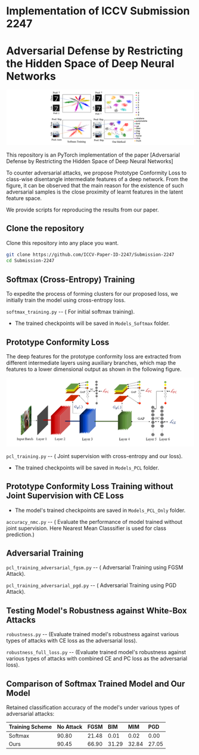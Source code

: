 # Implementation of ICCV Submission 2247

# Adversarial Defense by Restricting the Hidden Space of Deep Neural Networks

![Figure 1](Mapping_Function.png)

This repository is an PyTorch implementation of the paper [Adversarial Defense by Restricting the Hidden Space of Deep Neural Networks]

To counter adversarial attacks, we propose Prototype Conformity Loss to class-wise disentangle intermediate features of a deep network. From the figure, it can be observed that the main reason for the existence of such adversarial samples is the close proximity of learnt features in the latent feature space.

We provide scripts for reproducing the results from our paper.


## Clone the repository
Clone this repository into any place you want.
```bash
git clone https://github.com/ICCV-Paper-ID-2247/Submission-2247
cd Submission-2247
```
## Softmax (Cross-Entropy) Training
To expedite the process of forming clusters for our proposed loss, we initially train the model using cross-entropy loss.
 
``softmax_training.py`` -- ( For initial softmax training).

* The trained checkpoints will be saved in ``Models_Softmax`` folder.


## Prototype Conformity Loss
The deep features for the prototype conformity loss are extracted from different intermediate layers using auxiliary branches, which map the features to a lower dimensional output as shown in the following figure.

![](Block_Diag.png)



``pcl_training.py`` -- ( Joint supervision with cross-entropy and our loss).

* The trained checkpoints will be saved in ``Models_PCL`` folder.

## Prototype Conformity Loss Training without Joint Supervision with CE Loss 

* The model's trained checkpoints are saved in ``Models_PCL_Only`` folder.

``accuracy_nmc.py`` -- ( Evaluate the performance of model trained without joint supervision. Here Nearest Mean Classsifier is used for class prediction.)

## Adversarial Training
``pcl_training_adversarial_fgsm.py`` -- ( Adversarial Training using FGSM Attack).

``pcl_training_adversarial_pgd.py`` -- ( Adversarial Training using PGD Attack).



## Testing Model's Robustness against White-Box Attacks

``robustness.py`` -- (Evaluate trained model's robustness against various types of attacks with CE loss as the adversarial loss).


``robustness_full_loss.py`` -- (Evaluate trained model's robustness against various types of attacks with combined CE and PC loss as the adversarial loss).

## Comparison of Softmax Trained Model and Our Model
Retained classification accuracy of the model's under various types of adversarial attacks:

| Training Scheme |  No Attack  |  FGSM  |   BIM   |   MIM   |   PGD   |
| :-------        | :---------- | :----- |:------  |:------  |:------  |
|     Softmax     |    90.80    |  21.48 |   0.01  |   0.02  |   0.00  |
|      Ours       |    90.45    |  66.90 |  31.29  |  32.84  |  27.05  |

